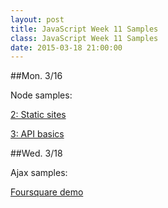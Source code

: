 ```yaml
---
layout: post
title: JavaScript Week 11 Samples
class: JavaScript Week 11 Samples
date: 2015-03-18 21:00:00
---
```


##Mon. 3/16

Node samples:

[2: Static sites](http://github.com/portlandcodeschool/jse-win15-samples/tree/master/node/2-static-site)

[3: API basics](http://github.com/portlandcodeschool/jse-win15-samples/tree/master/node/3-api-basics)

##Wed. 3/18

Ajax samples:

[Foursquare demo](https://github.com/portlandcodeschool/jse-win15-samples/tree/master/ajax/foursquare)